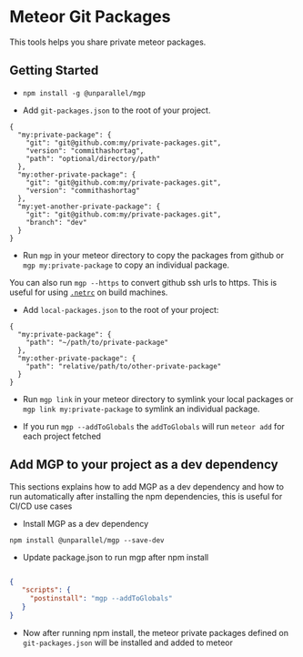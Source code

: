 # Meteor Git Packages

This tools helps you share private meteor packages.

## Getting Started

- `npm install -g @unparallel/mgp`

- Add `git-packages.json` to the root of your project.

````
{
  "my:private-package": {
    "git": "git@github.com:my/private-packages.git",
    "version": "commithashortag",
    "path": "optional/directory/path"
  },
  "my:other-private-package": {
    "git": "git@github.com:my/private-packages.git",
    "version": "commithashortag"
  },
  "my:yet-another-private-package": {
    "git": "git@github.com:my/private-packages.git",
    "branch": "dev"
  }
}
````

- Run `mgp` in your meteor directory to copy the packages from github or `mgp my:private-package` to copy an individual package.

You can also run `mgp --https` to convert github ssh urls to https. This is useful for using [`.netrc`](https://gist.github.com/jperl/91f32a37dc1c12c48ad8) on build machines.

- Add `local-packages.json` to the root of your project:

````
{
  "my:private-package": {
    "path": "~/path/to/private-package"
  },
  "my:other-private-package": {
    "path": "relative/path/to/other-private-package"
  }
}
````

- Run `mgp link` in your meteor directory to symlink your local packages or `mgp link my:private-package` to symlink an individual package.


- If you run `mgp --addToGlobals` the `addToGlobals` will run `meteor add` for each project fetched

## Add MGP to your project as a dev dependency

This sections explains how to add MGP as a dev dependency and how to run automatically after installing the npm dependencies, this is useful for CI/CD use cases 

* Install MGP as a dev dependency
 ````shell
npm install @unparallel/mgp --save-dev
 ````
* Update package.json to run mgp after npm install

````json

{
   "scripts": {
     "postinstall": "mgp --addToGlobals"
   }
}
````
* Now after running npm install, the meteor private packages defined on `git-packages.json` will be installed and added to meteor